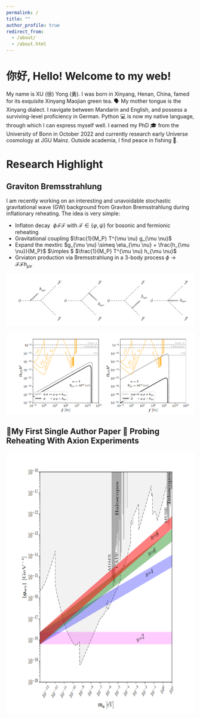 ```yaml
---
permalink: /
title: ""
author_profile: true
redirect_from: 
  - /about/
  - /about.html
---
```

# 你好, Hello! Welcome to my web! 

My name is XU (徐) Yong (勇). I was born in Xinyang, Henan, China, famed for its exquisite Xinyang Maojian green tea. 🗣️ My mother tongue is the Xinyang dialect. I navigate between  Mandarin and English, and possess a surviving-level proficiency in German. Python 💻 is now my native language, through which I can express myself well. I earned my PhD 🎓 from the University of Bonn in October 2022 and currently research early Universe cosmology at JGU Mainz. Outside academia, I find peace in fishing 🎣. 
<!--Join me on a journey where curiosity knows no bounds 🌌.-->

<!-- [CV Page](https://yongxudm.github.io/cv/)-->

<!--  [Inspire Page](https://inspirehep.net/authors/1737900?ui-citation-summary=true)-->

Research Highlight
======

Graviton Bremsstrahlung
--
I am recently working on an interesting and unavoidable stochastic gravitational wave (GW) background from Graviton Bremsstrahlung during inflationary reheating. The idea is very simple:

*  Inflaton decay $~\phi \mathcal{F}\mathcal{F}$ with $\mathcal{F}\in \{ \varphi, \psi \}$ for bosonic and fermionic reheating
*  Gravitational coupling $\frac{1}{M_P} T^{\mu \nu} g_{\mu \nu}$
*  Expand the mextirc $g_{\mu \nu} \simeq \eta_{\mu \nu} + \frac{h_{\mu \nu}}{M_P}$ $\imples $ $\frac{1}{M_P} T^{\mu \nu} h_{\mu \nu}$
*  Grviaton production via Bremsstrahlung  in a 3-body process $\phi \to \mathcal{F} \mathcal{F} h_{\mu \nu}$



<img src="/images/phi_hFF.png" alt="Editing a markdown file for a talk" >

![Editing a markdown file for a talk](/images/GW.png)

🌟My First Single Author Paper 🌟 Probing Reheating With Axion Experiments
--


<img src="/images/ALP.png" alt="Editing a markdown file for a talk" width="800" height="700">

<!-- ![Editing a markdown file for a talk](/images/ALP.png)-->

<!-- Black Hole Superradiance -->

<!-- Dark Matter -->

<!-- Baryogenesis-->

<!--Cosmic Inflation -->

<!--The Physics of Reheating-->
<!-- Problems and questions i wish to attack when I am settled-->


